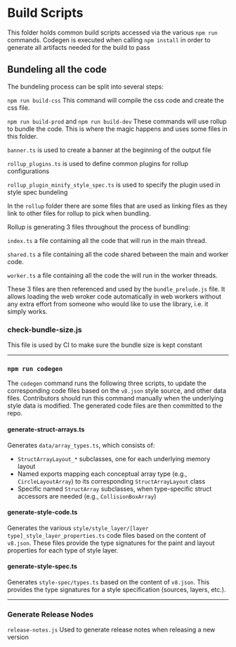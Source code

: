 # Build Scripts
This folder holds common build scripts accessed via the various `npm run` commands.
Codegen is executed when calling `npm install` in order to generate all artifacts needed for the build to pass
## Bundeling all the code

The bundeling process can be split into several steps:

`npm run build-css`
This command will compile the css code and create the css file.

`npm run build-prod` and `npm run build-dev`
These commands will use rollup to bundle the code. This is where the magic happens and uses some files in this folder.

`banner.ts` is used to create a banner at the beginning of the output file

`rollup_plugins.ts` is used to define common plugins for rollup configurations

`rollup_plugin_minify_style_spec.ts` is used to specify the plugin used in style spec bundeling

In the `rollup` folder there are some files that are used as linking files as they link to other files for rollup to pick when bundling.

Rollup is generating 3 files throughout the process of bundling: 

`index.ts` a file containing all the code that will run in the main thread. 

`shared.ts` a file containing all the code shared between the main and worker code.

`worker.ts` a file containing all the code the will run in the worker threads.

These 3 files are then referenced and used by the `bundle_prelude.js` file. It allows loading the web wroker code automatically in web workers without any extra effort from someone who would like to use the library, i.e. it simply works.

### check-bundle-size.js
This file is used by CI to make sure the bundle size is kept constant

<hr>

### `npm run codegen`
The `codegen` command runs the following three scripts, to update the corresponding code files based on the `v8.json` style source, and other data files. Contributors should run this command manually when the underlying style data is modified. The generated code files are then committed to the repo.
#### generate-struct-arrays.ts		
Generates `data/array_types.ts`, which consists of:
 - `StructArrayLayout_*` subclasses, one for each underlying memory layout
 - Named exports mapping each conceptual array type (e.g., `CircleLayoutArray`) to its corresponding `StructArrayLayout` class
 - Specific named `StructArray` subclasses, when type-specific struct accessors are needed (e.g., `CollisionBoxArray`)
#### generate-style-code.ts			
Generates the various `style/style_layer/[layer type]_style_layer_properties.ts` code files based on the content of `v8.json`. These files provide the type signatures for the paint and layout properties for each type of style layer.
#### generate-style-spec.ts			
Generates `style-spec/types.ts` based on the content of `v8.json`. This provides the type signatures for a style specification (sources, layers, etc.).
<hr>

### Generate Release Nodes

`release-notes.js` Used to generate release notes when releasing a new version